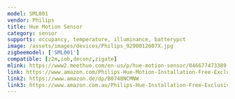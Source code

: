 ```yaml
---
model: SML001
vendor: Philips
title: Hue Motion Sensor
category: sensor
supports: occupancy, temperature, illuminance, batterypct
image: /assets/images/devices/Philips_9290012607X.jpg
zigbeemodel: ['SML001']
compatible: [z2m,iob,deconz,zigate]
mlink: https://www2.meethue.com/en-us/p/hue-motion-sensor/046677473389
link: https://www.amazon.com/Philips-Hue-Motion-Installation-Free-Exclusive/dp/B01KJYSOGI
link2: https://www.amazon.de/dp/B0748NCMNW
link3: https://www.amazon.com.au/Philips-Hue-Installation-Free-Exclusive-Compatible/dp/B076ZFF1KR
---
```

